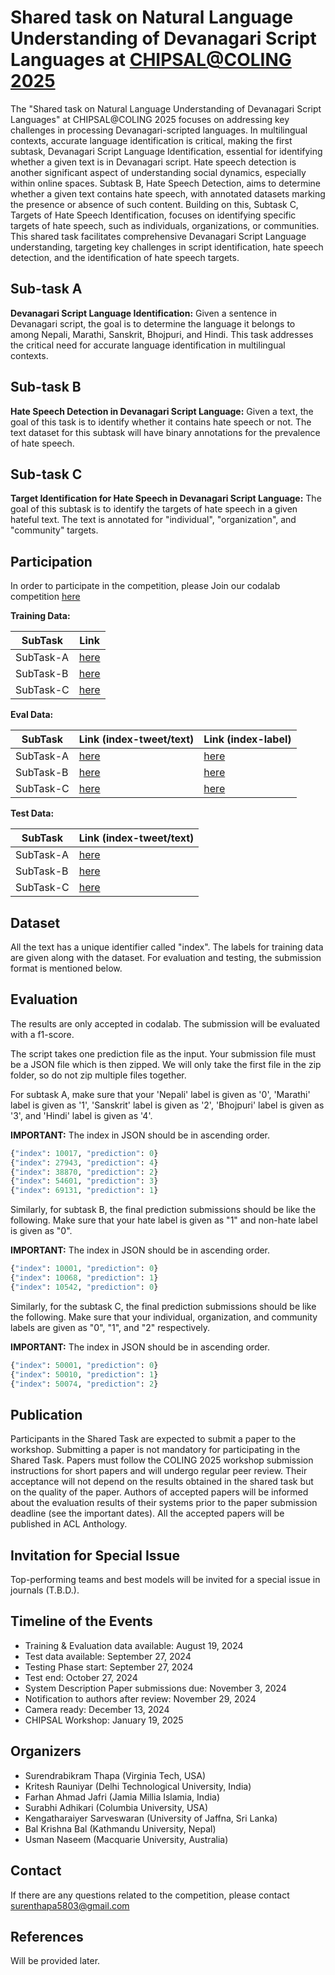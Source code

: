 # Shared task on Natural Language Understanding of Devanagari Script Languages at  [CHIPSAL@COLING 2025](https://sites.google.com/view/chipsal/home) #

The "Shared task on Natural Language Understanding of Devanagari Script Languages" at CHIPSAL@COLING 2025 focuses on addressing key challenges in processing Devanagari-scripted languages. In multilingual contexts, accurate language identification is critical, making the first subtask, Devanagari Script Language Identification, essential for identifying whether a given text is in Devanagari script. Hate speech detection is another significant aspect of understanding social dynamics, especially within online spaces. Subtask B, Hate Speech Detection, aims to determine whether a given text contains hate speech, with annotated datasets marking the presence or absence of such content. Building on this, Subtask C, Targets of Hate Speech Identification, focuses on identifying specific targets of hate speech, such as individuals, organizations, or communities. This shared task facilitates comprehensive Devanagari Script Language understanding, targeting key challenges in script identification, hate speech detection, and the identification of hate speech targets. 

## Sub-task A ##
<b> Devanagari Script Language Identification:</b> Given a sentence in Devanagari script, the goal is to determine the language it belongs to among Nepali, Marathi, Sanskrit, Bhojpuri, and Hindi. This task addresses the critical need for accurate language identification in multilingual contexts.

## Sub-task B ##
<b> Hate Speech Detection in Devanagari Script Language:</b> Given a text, the goal of this task is to identify whether it contains hate speech or not. The text dataset for this subtask will have binary annotations for the prevalence of hate speech.

## Sub-task C ##
<b> Target Identification for Hate Speech in Devanagari Script Language:</b> The goal of this subtask is to identify the targets of hate speech in a given hateful text. The text is annotated for "individual", "organization", and "community" targets.


## Participation ##

In order to participate in the competition, please Join our codalab competition [here](https://codalab.lisn.upsaclay.fr/competitions/20000)

**Training Data:**

| SubTask | Link |
|----------|----------|
| SubTask-A | [here](https://drive.google.com/file/d/1YAo40VKJlF2dD1xlPsWDZ4uqANSh1lrx/view?usp=drive_link) |
| SubTask-B | [here](https://drive.google.com/file/d/1stCXIF8yJkywi0VDV9iBMwLPVuG5MQy2/view?usp=drive_link) |
| SubTask-C | [here](https://drive.google.com/file/d/166k7N9KV6jEDvvAr9iLTwrWyfdEcAs5p/view?usp=sharing) |

**Eval Data:**


| SubTask | Link (index-tweet/text)| Link (index-label)|
|----------|----------|----------|
| SubTask-A | [here](https://drive.google.com/file/d/1wmivix0utKHmq6d6ICvpRBTo1pebV3yI/view?usp=drive_link) | [here](https://drive.google.com/file/d/1IicURjnKv8IRvcB99VmSBUIO7SzDfwSu/view?usp=sharing) | 
| SubTask-B | [here](https://drive.google.com/file/d/1SD7bn-5bU0g13GQrZ-RXGDGyAFNSy6VC/view?usp=drive_link) |[here](https://drive.google.com/file/d/1apPJPZnZTke9PJi7z1NvkJKaxn70bCYT/view?usp=drive_link) |
| SubTask-C | [here](https://drive.google.com/file/d/1-2TjS6xPfjWj9YaJGSf-JXXXfNz-2pNT/view?usp=sharing) | [here](https://drive.google.com/file/d/1-1k1yHOGP7Wij1mUG2iKaSTN8i1WUgPz/view?usp=sharing) |


**Test Data:**

| SubTask | Link (index-tweet/text)|
|----------|----------|
| SubTask-A | [here](https://drive.google.com/file/d/1m9q9iC4y7kAkOHxX7QuXNwNTlcnzX77p/view?usp=sharing) |
| SubTask-B | [here](https://drive.google.com/file/d/14uwPoYxL-DXiYPumMA_Qf5GpXNU29ggg/view?usp=sharing) |
| SubTask-C | [here](https://drive.google.com/file/d/1-8s5pEl6nga3qlEIVEWCJTPGFcNz2V5m/view?usp=sharing) |


## Dataset ## 
All the text has a unique identifier called "index". The labels for training data are given along with the dataset. For evaluation and testing, the submission format is mentioned below.

## Evaluation ## 

The results are only accepted in codalab. The submission will be evaluated with a f1-score.

The script takes one prediction file as the input. Your submission file must be a JSON file which is then zipped. We will only take the first file in the zip folder, so do not zip multiple files together. 


For subtask A, make sure that your 'Nepali' label is given as '0', 'Marathi' label is given as '1', 'Sanskrit' label is given as '2', 'Bhojpuri' label is given as '3', and 'Hindi' label is given as '4'.


<b>IMPORTANT:</b> The index in JSON should be in ascending order.
```python
{"index": 10017, "prediction": 0}
{"index": 27943, "prediction": 4}
{"index": 38870, "prediction": 2}
{"index": 54601, "prediction": 3}
{"index": 69131, "prediction": 1}
```

Similarly, for subtask B, the final prediction submissions should be like the following. Make sure that your hate label is given as "1" and non-hate label is given as "0".

<b>IMPORTANT:</b> The index in JSON should be in ascending order.
```python
{"index": 10001, "prediction": 0}
{"index": 10068, "prediction": 1}
{"index": 10542, "prediction": 0}
```


Similarly, for the subtask C, the final prediction submissions should be like the following. Make sure that your individual, organization, and community labels are given as "0", "1", and "2" respectively.

<b>IMPORTANT:</b> The index in JSON should be in ascending order.
```python
{"index": 50001, "prediction": 0}
{"index": 50010, "prediction": 1}
{"index": 50074, "prediction": 2}
```

## Publication ##
Participants in the Shared Task are expected to submit a paper to the workshop. Submitting a paper is not mandatory for participating in the Shared Task. Papers must follow the COLING 2025 workshop submission instructions for short papers and will undergo regular peer review. Their acceptance will not depend on the results obtained in the shared task but on the quality of the paper. Authors of accepted papers will be informed about the evaluation results of their systems prior to the paper submission deadline (see the important dates). All the accepted papers will be published in ACL Anthology.

## Invitation for Special Issue ##
Top-performing teams and best models will be invited for a special issue in journals (T.B.D.).

## Timeline of the Events ##
<ul>

<li>Training & Evaluation data available: August 19, 2024 </li>

<li>Test data available: September 27, 2024 </li>

<li>Testing Phase start: September 27, 2024 </li>

<li>Test end: October 27, 2024 </li>

<li>System Description Paper submissions due: November 3, 2024 </li>

<li>Notification to authors after review: November 29, 2024 </li>

<li>Camera ready: December 13, 2024 </li>

<li>CHIPSAL Workshop: January 19, 2025 </li>
</ul>

## Organizers ##
<ul>
<li> Surendrabikram Thapa (Virginia Tech, USA) </li>
<li> Kritesh Rauniyar (Delhi Technological University, India) </li>
<li> Farhan Ahmad Jafri (Jamia Millia Islamia, India) </li>
<li> Surabhi Adhikari (Columbia University, USA) </li>
<li> Kengatharaiyer Sarveswaran (University of Jaffna, Sri Lanka) </li>
<li> Bal Krishna Bal (Kathmandu University, Nepal) </li>
<li> Usman Naseem (Macquarie University, Australia) </li>
</ul>

## Contact ##
If there are any questions related to the competition, please contact surenthapa5803@gmail.com

## References ##
Will be provided later.
